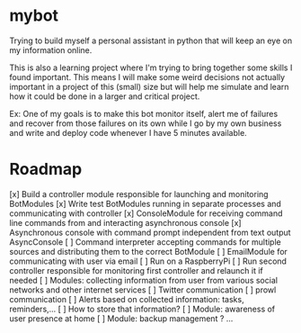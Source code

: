 mybot
=====


Trying to build myself a personal assistant in python that will keep an eye on my information online.

This is also a learning project where I'm trying to bring together some skills I found important. This means I will make some weird decisions not actually important in a project of this (small) size but will help me simulate and learn how it could be done in a larger and critical project. 

Ex: One of my goals is to make this bot monitor itself, alert me of failures and recover from those failures on its own while I go by my own business and write and deploy code whenever I have 5 minutes available.


# Roadmap

[x] Build a controller module responsible for launching and monitoring BotModules
[x] Write test BotModules running in separate processes and communicating with controller
[x] ConsoleModule for receiving command line commands from and interacting asynchronous console
[x] Asynchronous console with command prompt independent from text output AsyncConsole
[ ] Command interpreter accepting commands for multiple sources and distributing them to the correct BotModule
[ ] EmailModule for communicating with user via email
[ ] Run on a RaspberryPi
[ ] Run second controller responsible for monitoring first controller and relaunch it if needed
[ ] Modules: collecting information from user from various social networks and other internet services
[ ] Twitter communication
[ ] prowl communication 
[ ] Alerts based on collected information: tasks, reminders,...
[ ] How to store that information? 
[ ] Module: awareness of user presence at home
[ ] Module: backup management ?
...
